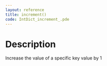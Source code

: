 ```yaml
---
layout: reference
title: increment()
code: IntDict_increment_.pde
---
```


# Description

Increase the value of a specific key value by 1

